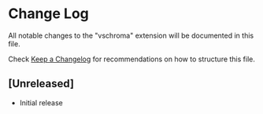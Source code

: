 # Change Log

All notable changes to the "vschroma" extension will be documented in this file.

Check [Keep a Changelog](http://keepachangelog.com/) for recommendations on how to structure this file.

## [Unreleased]

- Initial release